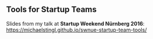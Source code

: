 ## Tools for Startup Teams

Slides from my talk at **Startup Weekend Nürnberg 2016**:
https://michaelstingl.github.io/swnue-startup-team-tools/

